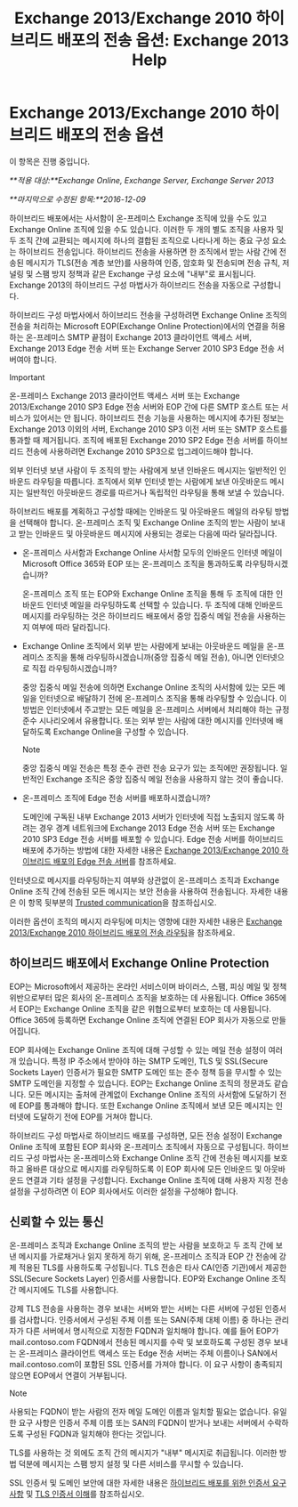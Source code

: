 ﻿---
title: 'Exchange 2013/Exchange 2010 하이브리드 배포의 전송 옵션: Exchange 2013 Help'
TOCTitle: Exchange 2013/Exchange 2010 하이브리드 배포의 전송 옵션
ms:assetid: 57f93b81-d153-4f0d-81f6-085130319803
ms:mtpsurl: https://technet.microsoft.com/ko-kr/library/Dn393960(v=EXCHG.150)
ms:contentKeyID: 59635561
ms.date: 01/10/2018
mtps_version: v=EXCHG.150
ms.translationtype: HT
---

# Exchange 2013/Exchange 2010 하이브리드 배포의 전송 옵션

이 항목은 진행 중입니다.  

_**적용 대상:**Exchange Online, Exchange Server, Exchange Server 2013_

_**마지막으로 수정된 항목:**2016-12-09_

하이브리드 배포에서는 사서함이 온-프레미스 Exchange 조직에 있을 수도 있고 Exchange Online 조직에 있을 수도 있습니다. 이러한 두 개의 별도 조직을 사용자 및 두 조직 간에 교환되는 메시지에 하나의 결합된 조직으로 나타나게 하는 중요 구성 요소는 하이브리드 전송입니다. 하이브리드 전송을 사용하면 한 조직에서 받는 사람 간에 전송된 메시지가 TLS(전송 계층 보안)를 사용하여 인증, 암호화 및 전송되며 전송 규칙, 저널링 및 스팸 방지 정책과 같은 Exchange 구성 요소에 "내부"로 표시됩니다. Exchange 2013의 하이브리드 구성 마법사가 하이브리드 전송을 자동으로 구성합니다.

하이브리드 구성 마법사에서 하이브리드 전송을 구성하려면 Exchange Online 조직의 전송을 처리하는 Microsoft EOP(Exchange Online Protection)에서의 연결을 허용하는 온-프레미스 SMTP 끝점이 Exchange 2013 클라이언트 액세스 서버, Exchange 2013 Edge 전송 서버 또는 Exchange Server 2010 SP3 Edge 전송 서버여야 합니다.


> [!IMPORTANT]
> 온-프레미스 Exchange 2013 클라이언트 액세스 서버 또는 Exchange 2013/Exchange 2010 SP3 Edge 전송 서버와 EOP 간에 다른 SMTP 호스트 또는 서비스가 있어서는 안 됩니다. 하이브리드 전송 기능을 사용하는 메시지에 추가된 정보는 Exchange 2013 이외의 서버, Exchange 2010 SP3 이전 서버 또는 SMTP 호스트를 통과할 때 제거됩니다. 조직에 배포된 Exchange 2010 SP2 Edge 전송 서버를 하이브리드 전송에 사용하려면 Exchange 2010 SP3으로 업그레이드해야 합니다.



외부 인터넷 보낸 사람이 두 조직의 받는 사람에게 보낸 인바운드 메시지는 일반적인 인바운드 라우팅을 따릅니다. 조직에서 외부 인터넷 받는 사람에게 보낸 아웃바운드 메시지는 일반적인 아웃바운드 경로를 따르거나 독립적인 라우팅을 통해 보낼 수 있습니다.

하이브리드 배포를 계획하고 구성할 때에는 인바운드 및 아웃바운드 메일의 라우팅 방법을 선택해야 합니다. 온-프레미스 조직 및 Exchange Online 조직의 받는 사람이 보내고 받는 인바운드 및 아웃바운드 메시지에 사용되는 경로는 다음에 따라 달라집니다.

  - 온-프레미스 사서함과 Exchange Online 사서함 모두의 인바운드 인터넷 메일이 Microsoft Office 365와 EOP 또는 온-프레미스 조직을 통과하도록 라우팅하시겠습니까?
    
    온-프레미스 조직 또는 EOP와 Exchange Online 조직을 통해 두 조직에 대한 인바운드 인터넷 메일을 라우팅하도록 선택할 수 있습니다. 두 조직에 대해 인바운드 메시지를 라우팅하는 것은 하이브리드 배포에서 중앙 집중식 메일 전송을 사용하는지 여부에 따라 달라집니다.

  - Exchange Online 조직에서 외부 받는 사람에게 보내는 아웃바운드 메일을 온-프레미스 조직을 통해 라우팅하시겠습니까(중앙 집중식 메일 전송), 아니면 인터넷으로 직접 라우팅하시겠습니까?
    
    중앙 집중식 메일 전송에 의하면 Exchange Online 조직의 사서함에 있는 모든 메일을 인터넷으로 배달하기 전에 온-프레미스 조직을 통해 라우팅할 수 있습니다. 이 방법은 인터넷에서 주고받는 모든 메일을 온-프레미스 서버에서 처리해야 하는 규정 준수 시나리오에서 유용합니다. 또는 외부 받는 사람에 대한 메시지를 인터넷에 배달하도록 Exchange Online을 구성할 수 있습니다.
    

    > [!NOTE]
    > 중앙 집중식 메일 전송은 특정 준수 관련 전송 요구가 있는 조직에만 권장됩니다. 일반적인 Exchange 조직은 중앙 집중식 메일 전송을 사용하지 않는 것이 좋습니다.



  - 온-프레미스 조직에 Edge 전송 서버를 배포하시겠습니까?
    
    도메인에 구독된 내부 Exchange 2013 서버가 인터넷에 직접 노출되지 않도록 하려는 경우 경계 네트워크에 Exchange 2013 Edge 전송 서버 또는 Exchange 2010 SP3 Edge 전송 서버를 배포할 수 있습니다. Edge 전송 서버를 하이브리드 배포에 추가하는 방법에 대한 자세한 내용은 [Exchange 2013/Exchange 2010 하이브리드 배포의 Edge 전송 서버](edge-transport-servers-in-exchange-2013-exchange-2010-hybrid-deployments-exchange-2013-help.md)를 참조하세요.

인터넷으로 메시지를 라우팅하는지 여부와 상관없이 온-프레미스 조직과 Exchange Online 조직 간에 전송된 모든 메시지는 보안 전송을 사용하여 전송됩니다. 자세한 내용은 이 항목 뒷부분의 [Trusted communication](transport-options-in-exchange-hybrid-deployments-exchange-2013-help.md)을 참조하십시오.

이러한 옵션이 조직의 메시지 라우팅에 미치는 영향에 대한 자세한 내용은 [Exchange 2013/Exchange 2010 하이브리드 배포의 전송 라우팅](transport-routing-in-exchange-2013-exchange-2010-hybrid-deployments-exchange-2013-help.md)을 참조하세요.

## 하이브리드 배포에서 Exchange Online Protection

EOP는 Microsoft에서 제공하는 온라인 서비스이며 바이러스, 스팸, 피싱 메일 및 정책 위반으로부터 많은 회사의 온-프레미스 조직을 보호하는 데 사용됩니다. Office 365에서 EOP는 Exchange Online 조직을 같은 위협으로부터 보호하는 데 사용됩니다. Office 365에 등록하면 Exchange Online 조직에 연결된 EOP 회사가 자동으로 만들어집니다.

EOP 회사에는 Exchange Online 조직에 대해 구성할 수 있는 메일 전송 설정이 여러 개 있습니다. 특정 IP 주소에서 받아야 하는 SMTP 도메인, TLS 및 SSL(Secure Sockets Layer) 인증서가 필요한 SMTP 도메인 또는 준수 정책 등을 무시할 수 있는 SMTP 도메인을 지정할 수 있습니다. EOP는 Exchange Online 조직의 정문과도 같습니다. 모든 메시지는 출처에 관계없이 Exchange Online 조직의 사서함에 도달하기 전에 EOP를 통과해야 합니다. 또한 Exchange Online 조직에서 보낸 모든 메시지는 인터넷에 도달하기 전에 EOP를 거쳐야 합니다.

하이브리드 구성 마법사로 하이브리드 배포를 구성하면, 모든 전송 설정이 Exchange Online 조직에 포함된 EOP 회사와 온-프레미스 조직에서 자동으로 구성됩니다. 하이브리드 구성 마법사는 온-프레미스와 Exchange Online 조직 간에 전송된 메시지를 보호하고 올바른 대상으로 메시지를 라우팅하도록 이 EOP 회사에 모든 인바운드 및 아웃바운드 연결과 기타 설정을 구성합니다. Exchange Online 조직에 대해 사용자 지정 전송 설정을 구성하려면 이 EOP 회사에서도 이러한 설정을 구성해야 합니다.

## 신뢰할 수 있는 통신

온-프레미스 조직과 Exchange Online 조직의 받는 사람을 보호하고 두 조직 간에 보낸 메시지를 가로채거나 읽지 못하게 하기 위해, 온-프레미스 조직과 EOP 간 전송에 강제 적용된 TLS를 사용하도록 구성됩니다. TLS 전송은 타사 CA(인증 기관)에서 제공한 SSL(Secure Sockets Layer) 인증서를 사용합니다. EOP와 Exchange Online 조직 간 메시지에도 TLS를 사용합니다.

강제 TLS 전송을 사용하는 경우 보내는 서버와 받는 서버는 다른 서버에 구성된 인증서를 검사합니다. 인증서에서 구성된 주체 이름 또는 SAN(주체 대체 이름) 중 하나는 관리자가 다른 서버에서 명시적으로 지정한 FQDN과 일치해야 합니다. 예를 들어 EOP가 mail.contoso.com FQDN에서 전송된 메시지를 수락 및 보호하도록 구성된 경우 보내는 온-프레미스 클라이언트 액세스 또는 Edge 전송 서버는 주체 이름이나 SAN에서 mail.contoso.com이 포함된 SSL 인증서를 가져야 합니다. 이 요구 사항이 충족되지 않으면 EOP에서 연결이 거부됩니다.


> [!NOTE]
> 사용되는 FQDN이 받는 사람의 전자 메일 도메인 이름과 일치할 필요는 없습니다. 유일한 요구 사항은 인증서 주체 이름 또는 SAN의 FQDN이 받거나 보내는 서버에서 수락하도록 구성된 FQDN과 일치해야 한다는 것입니다.



TLS를 사용하는 것 외에도 조직 간의 메시지가 "내부" 메시지로 취급됩니다. 이러한 방법 덕분에 메시지는 스팸 방지 설정 및 다른 서비스를 무시할 수 있습니다.

SSL 인증서 및 도메인 보안에 대한 자세한 내용은 [하이브리드 배포를 위한 인증서 요구 사항](certificate-requirements-for-hybrid-deployments-exchange-2013-help.md) 및 [TLS 인증서 이해](http://go.microsoft.com/fwlink/p/?linkid=187237)를 참조하십시오.

